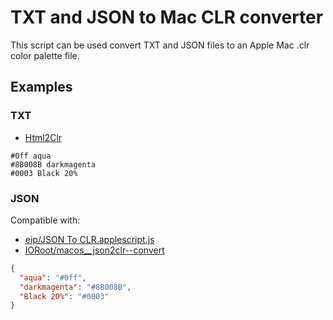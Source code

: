 # TXT and JSON to Mac CLR converter

This script can be used convert TXT and JSON files to an Apple Mac .clr color palette file.

## Examples

### TXT


* [Html2Clr](https://github.com/ramonpoca/ColorTools)

```
#0ff aqua
#8B008B darkmagenta
#0003 Black 20%
```

### JSON

Compatible with:

* [eip/JSON To CLR.applescript.js](https://gist.github.com/eip/3837dfdaeb0326d44cf60c65f59e74c2)
* [IORoot/macos__json2clr--convert](https://github.com/IORoot/macos__json2clr--convert)

```json
{
  "aqua": "#0ff",
  "darkmagenta": "#8B008B",
  "Black 20%": "#0003"
}
```
